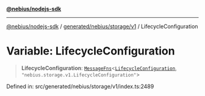 [**@nebius/nodejs-sdk**](../../../../../README.md)

***

[@nebius/nodejs-sdk](../../../../../README.md) / [generated/nebius/storage/v1](../README.md) / LifecycleConfiguration

# Variable: LifecycleConfiguration

> **LifecycleConfiguration**: [`MessageFns`](../../../../../runtime/protos/core/interfaces/MessageFns.md)\<[`LifecycleConfiguration`](../interfaces/LifecycleConfiguration.md), `"nebius.storage.v1.LifecycleConfiguration"`\>

Defined in: src/generated/nebius/storage/v1/index.ts:2489

